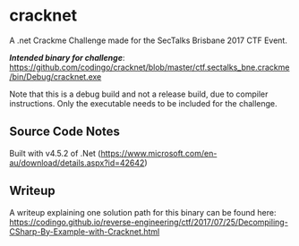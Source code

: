 # cracknet
A .net Crackme Challenge made for the SecTalks Brisbane 2017 CTF Event.

***Intended binary for challenge***: https://github.com/codingo/cracknet/blob/master/ctf.sectalks_bne.crackme/bin/Debug/cracknet.exe

Note that this is a debug build and not a release build, due to compiler instructions. Only the executable needs to be included for the challenge.

## Source Code Notes

Built with v4.5.2 of .Net (https://www.microsoft.com/en-au/download/details.aspx?id=42642)

## Writeup

A writeup explaining one solution path for this binary can be found here: https://codingo.github.io/reverse-engineering/ctf/2017/07/25/Decompiling-CSharp-By-Example-with-Cracknet.html
